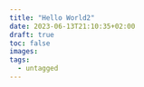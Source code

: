 ```yaml
---
title: "Hello World2"
date: 2023-06-13T21:10:35+02:00
draft: true
toc: false
images:
tags:
  - untagged
---
```


